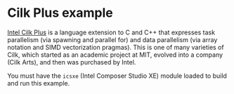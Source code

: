 # Cilk Plus example

[Intel Cilk Plus](https://www.cilkplus.org/) is a language extension
to C and C++ that expresses task parallelism (via spawning and parallel for)
and data parallelism (via array notation and SIMD vectorization pragmas).
This is one of many varieties of Cilk, which started as an academic project
at MIT, evolved into a company (Cilk Arts), and then was purchased by Intel.

You must have the `icsxe` (Intel Composer Studio XE) module loaded to
build and run this example.

